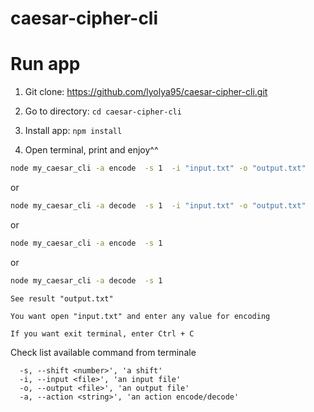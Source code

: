 # caesar-cipher-cli

# Run app

1. Git clone: https://github.com/lyolya95/caesar-cipher-cli.git

2. Go to directory: `cd caesar-cipher-cli`

3. Install app: `npm install`

4. Open terminal, print and enjoy^^

```bash
node my_caesar_cli -a encode  -s 1  -i "input.txt" -o "output.txt"
```

or

```bash
node my_caesar_cli -a decode  -s 1  -i "input.txt" -o "output.txt"
```

or

```bash
node my_caesar_cli -a encode  -s 1
```

or

```bash
node my_caesar_cli -a decode  -s 1
```

`See result "output.txt"`

`You want open "input.txt" and enter any value for encoding`

`If you want exit terminal, enter Ctrl + C`

Check list available command from terminale

```
  -s, --shift <number>', 'a shift'
  -i, --input <file>', 'an input file'
  -o, --output <file>', 'an output file'
  -a, --action <string>', 'an action encode/decode'

```
